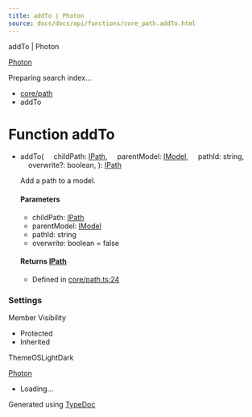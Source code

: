```yaml
---
title: addTo | Photon
source: docs/docs/api/functions/core_path.addTo.html
---
```


addTo | Photon

[Photon](../index.html)




Preparing search index...

* [core/path](../modules/core_path.html)
* addTo

# Function addTo

* addTo(
      childPath: [IPath](../interfaces/core_schema.IPath.html),
      parentModel: [IModel](../interfaces/core_schema.IModel.html),
      pathId: string,
      overwrite?: boolean,
  ): [IPath](../interfaces/core_schema.IPath.html)

  Add a path to a model.

  #### Parameters

  + childPath: [IPath](../interfaces/core_schema.IPath.html)
  + parentModel: [IModel](../interfaces/core_schema.IModel.html)
  + pathId: string
  + overwrite: boolean = false

  #### Returns [IPath](../interfaces/core_schema.IPath.html)

  + Defined in [core/path.ts:24](https://github.com/mwhite454/photon/blob/main/packages/photon/src/core/path.ts#L24)

### Settings

Member Visibility

* Protected
* Inherited

ThemeOSLightDark

[Photon](../index.html)

* Loading...

Generated using [TypeDoc](https://typedoc.org/)
